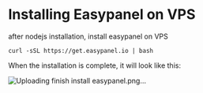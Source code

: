 # Installing Easypanel on VPS
after nodejs installation, install easypanel on VPS
```
curl -sSL https://get.easypanel.io | bash
```

When the installation is complete, it will look like this:

![Uploading finish install easypanel.png…]()


